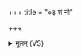 +++
title = "०३ शं नो"

+++
<details><summary>मूलम् (VS)</summary>

शं नो॑ अ॒ज एक॑पाद्दे॒वो अ॑स्तु॒ शमहि॑र्बु॒ध्न्यः१॒॑ शं स॑मु॒द्रः।  
शं नो॑ अ॒पां नपा॑त्पे॒रुर॑स्तु॒ शं नः॒ पृष्णि॑र्भवतु दे॒वगो॑पा ॥
</details>